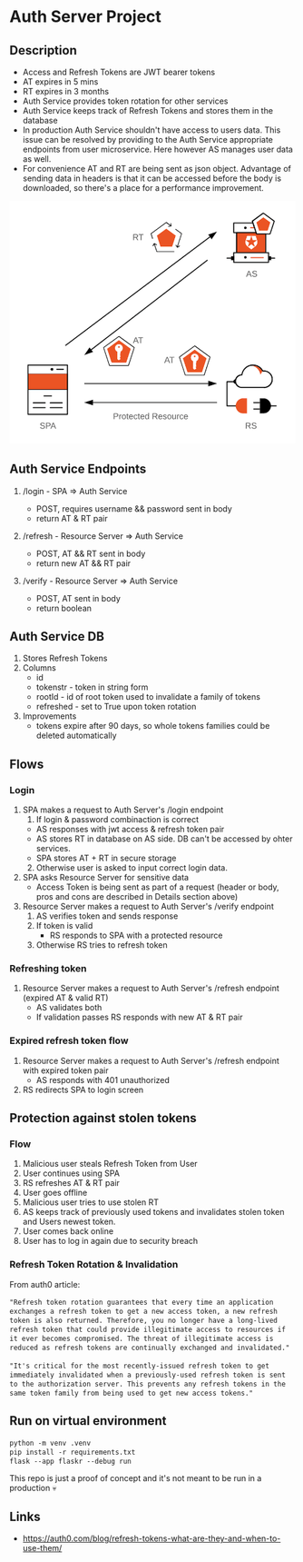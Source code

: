 # Auth Server Project

## Description
- Access and Refresh Tokens are JWT bearer tokens
- AT expires in 5 mins
- RT expires in 3 months
- Auth Service provides token rotation for other services
- Auth Service keeps track of Refresh Tokens and stores them in the database
- In production Auth Service shouldn't have access to users data. This issue can be resolved by providing to the Auth Service appropriate endpoints from user microservice. Here however AS manages user data as well.
- For convenience AT and RT are being sent as json object. Advantage of sending data in headers is that it can be accessed before the body is downloaded, so there's a place for a performance improvement.

![alt text](/img/rt-and-at.png "Title")

## Auth Service Endpoints
1. /login - SPA => Auth Service
    - POST, requires username && password sent in body
    - return AT & RT pair

2. /refresh - Resource Server => Auth Service 
    - POST, AT && RT sent in body
    - return new AT && RT pair

3. /verify - Resource Server => Auth Service
    - POST, AT sent in body
    - return boolean

## Auth Service DB
1. Stores Refresh Tokens
2. Columns
   - id
   - tokenstr - token in string form 
   - rootId - id of root token used to invalidate a family of tokens
   - refreshed - set to True upon token rotation
3. Improvements
   - tokens expire after 90 days, so whole tokens families could be deleted automatically

## Flows
### Login
1. SPA makes a request to Auth Server's /login endpoint
    1. If login & password combinaction is correct
      - AS responses with jwt access & refresh token pair
      - AS stores RT in database on AS side. DB can't be accessed by ohter services.
      - SPA stores AT + RT in secure storage
    2. Otherwise user is asked to input correct login data.
2. SPA asks Resource Server for sensitive data
   - Access Token is being sent as part of a request (header or body, pros and cons are described in Details section above)
3. Resource Server makes a request to Auth Server's /verify endpoint
    1. AS verifies token and sends response
    2. If token is valid
       - RS responds to SPA with a protected resource 
    3. Otherwise RS tries to refresh token 

### Refreshing token
1. Resource Server makes a request to Auth Server's  /refresh endpoint (expired AT & valid RT)
   - AS validates both
   - If validation passes RS responds with new AT & RT pair

### Expired refresh token flow
1. Resource Server makes a request to Auth Server's /refresh endpoint with expired token pair
   - AS responds with 401 unauthorized
2. RS redirects SPA to login screen

## Protection against stolen tokens

### Flow
1. Malicious user steals Refresh Token from User
2. User continues using SPA
3. RS refreshes AT & RT pair
4. User goes offline
5. Malicious user tries to use stolen RT
6. AS keeps track of previously used tokens and invalidates stolen token and Users newest token.
7. User comes back online
8. User has to log in again due to security breach

### Refresh Token Rotation & Invalidation
From auth0 article:
```text
"Refresh token rotation guarantees that every time an application exchanges a refresh token to get a new access token, a new refresh token is also returned. Therefore, you no longer have a long-lived refresh token that could provide illegitimate access to resources if it ever becomes compromised. The threat of illegitimate access is reduced as refresh tokens are continually exchanged and invalidated."

"It's critical for the most recently-issued refresh token to get immediately invalidated when a previously-used refresh token is sent to the authorization server. This prevents any refresh tokens in the same token family from being used to get new access tokens."
```
## Run on virtual environment
```
python -m venv .venv
pip install -r requirements.txt
flask --app flaskr --debug run
```
This repo is just a proof of concept and it's not meant to be run in a production 💀
## Links
- https://auth0.com/blog/refresh-tokens-what-are-they-and-when-to-use-them/